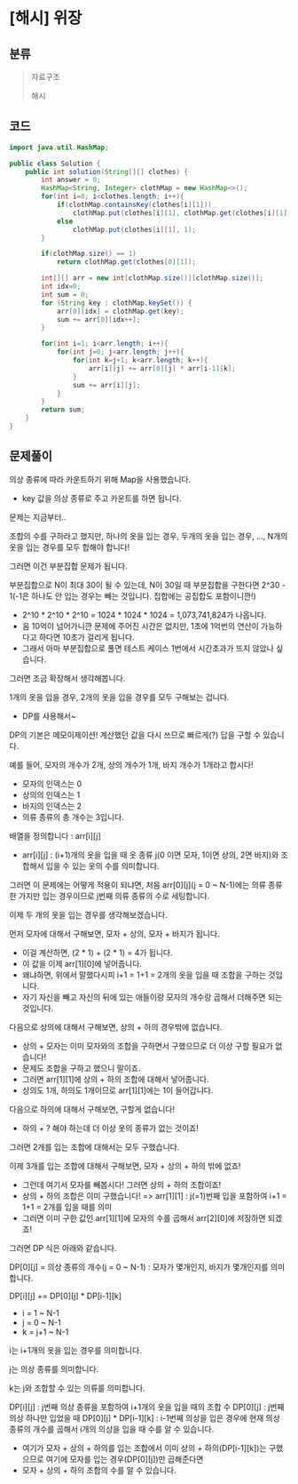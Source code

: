 # [해시] 위장

## 분류
> 자료구조
>
> 해시

## 코드
```java
import java.util.HashMap;

public class Solution {
    public int solution(String[][] clothes) {
        int answer = 0;
        HashMap<String, Integer> clothMap = new HashMap<>();
        for(int i=0; i<clothes.length; i++){
            if(clothMap.containsKey(clothes[i][1]))
                clothMap.put(clothes[i][1], clothMap.get(clothes[i][1]) + 1);
            else
                clothMap.put(clothes[i][1], 1);
        }

        if(clothMap.size() == 1)
            return clothMap.get(clothes[0][1]);

        int[][] arr = new int[clothMap.size()][clothMap.size()];
        int idx=0;
        int sum = 0;
        for (String key : clothMap.keySet()) {
            arr[0][idx] = clothMap.get(key);
            sum += arr[0][idx++];
        }

        for(int i=1; i<arr.length; i++){
            for(int j=0; j<arr.length; j++){
                for(int k=j+1; k<arr.length; k++){
                    arr[i][j] += arr[0][j] * arr[i-1][k];
                }
                sum += arr[i][j];
            }
        }
        return sum;
    }
}
```

## 문제풀이
의상 종류에 따라 카운트하기 위해 Map을 사용했습니다.
   - key 값을 의상 종류로 주고 카운트를 하면 됩니다.

문제는 지금부터..

조합의 수를 구하라고 했지만, 하나의 옷을 입는 경우, 두개의 옷을 입는 경우, ..., N개의 옷을 입는 경우를 모두 합해야 합니다!

그러면 이건 부분집합 문제가 됩니다.

부분집합으로 N이 최대 30이 될 수 있는데, N이 30일 때 부분집합을 구한다면 2^30 - 1(-1은 하나도 안 입는 경우는 빼는 것입니다. 집합에는 공집합도 포함이니깐!)
   - 2^10 * 2^10 * 2^10 = 1024 * 1024 * 1024 = 1,073,741,824가 나옵니다.
   - 음 10억이 넘어가니깐 문제에 주어진 시간은 없지만, 1초에 1억번의 연산이 가능하다고 하다면 10초가 걸리게 됩니다.
   - 그래서 아마 부분집합으로 풀면 테스트 케이스 1번에서 시간초과가 뜨지 않았나 싶습니다.

그러면 조금 확장해서 생각해봅니다.

1개의 옷을 입을 경우, 2개의 옷을 입을 경우를 모두 구해보는 겁니다.
   - DP를 사용해서~

DP의 기본은 메모이제이션! 계산했던 값을 다시 쓰므로 빠르게(?) 답을 구할 수 있습니다.

예를 들어, 모자의 개수가 2개, 상의 개수가 1개, 바지 개수가 1개라고 합시다!
   - 모자의 인덱스는 0
   - 상의의 인덱스는 1
   - 바지의 인덱스는 2
   - 의류 종류의 총 개수는 3입니다.

배열을 정의합니다 : arr[i][j] 
   - arr[i][j] : (i+1)개의 옷을 입을 때 옷 종류 j(0 이면 모자, 1이면 상의, 2면 바지)와 조합해서 입을 수 있는 옷의 수를 의미합니다.

그러면 이 문제에는 어떻게 적용이 되냐면, 처음 arr[0][j](j = 0 ~ N-1)에는 의류 종류 한 가지만 입는 경우이므로 j번째 의류 종류의 수로 세팅합니다.

이제 두 개의 옷을 입는 경우를 생각해보겠습니다.

먼저 모자에 대해서 구해보면, 모자 + 상의, 모자 + 바지가 됩니다.
   - 이걸 계산하면, (2 * 1) + (2 * 1) = 4가 됩니다.
   - 이 값을 이제 arr[1][0]에 넣어줍니다.
   - 왜냐하면, 위에서 말했다시피 i+1 = 1+1 = 2개의 옷을 입을 때 조합을 구하는 것입니다.
   - 자기 자신을 빼고 자신의 뒤에 있는 애들이랑 모자의 개수랑 곱해서 더해주면 되는 것입니다.

다음으로 상의에 대해서 구해보면, 상의 + 하의 경우밖에 없습니다.
   - 상의 + 모자는 이미 모자와의 조합을 구하면서 구했으므로 더 이상 구할 필요가 없습니다!
   - 문제도 조합을 구하고 했으니 말이죠.
   - 그러면 arr[1][1]에 상의 + 하의 조합에 대해서 넣어줍니다. 
   - 상의도 1개, 하의도 1개이므로 arr[1][1]에는 1이 들어갑니다.

다음으로 하의에 대해서 구해보면, 구할게 없습니다!
   - 하의 + ? 해야 하는데 더 이상 옷의 종류가 없는 것이죠!

그러면 2개를 입는 조합에 대해서는 모두 구했습니다.

이제 3개를 입는 조합에 대해서 구해보면, 모자 + 상의 + 하의 밖에 없죠!
   - 그런데 여기서 모자를 빼봅시다! 그러면 상의 + 하의 조합이죠!
   - 상의 + 하의 조합은 이미 구했습니다! => arr[1][1] : j(=1)번째 입을 포함하여 i+1 = 1+1 = 2개를 입을 때를 의미
   - 그러면 이미 구한 값인 arr[1][1]에 모자의 수를 곱해서 arr[2][0]에 저장하면 되겠죠!

그러면 DP 식은 아래와 같습니다.

DP[0][j] = 의상 종류의 개수(j = 0 ~ N-1) : 모자가 몇개인지, 바지가 몇개인지를 의미합니다.

DP[i][j] += DP[0][j] * DP[i-1][k]
   - i = 1 ~ N-1
   - j = 0 ~ N-1
   - k = j+1 ~ N-1

i는 i+1개의 옷을 입는 경우를 의미합니다.

j는 의상 종류를 의미합니다.

k는 j와 조합할 수 있는 의류를 의미합니다.

DP[i][j] : j번째 의상 종류을 포함하여 i+1개의 옷을 입을 때의 조합 수
DP[0][j] : j번째 의상 하나만 입었을 때
DP[0][j] * DP[i-1][k] : i-1번째 의상을 입은 경우에 현재 의상 종류의 개수를 곱해서 i개의 의상을 입을 때 수를 알 수 있습니다.
   - 여기가 모자 + 상의 + 하의를 입는 조합에서 이미 상의 + 하의(DP[i-1][k])는 구했으므로 여기에 모자를 입는 경우(DP[0][j])만 곱해준다면
   - 모자 + 상의 + 하의 조합의 수를 알 수 있습니다.